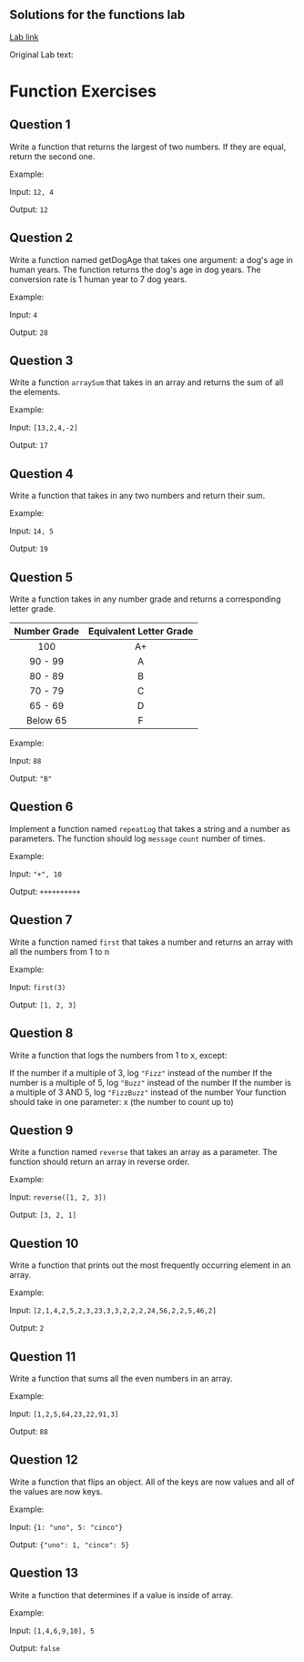 ## Solutions for the functions lab

[Lab link](https://github.com/joinpursuit/functions_and_scope_assignment)


Original Lab text:

# Function Exercises

## Question 1

Write a function that returns the largest of two numbers. If they are equal, return the second one.

Example:

Input: `12, 4`

Output: `12`

## Question 2

Write a function named getDogAge that takes one argument: a dog's age in human years. The function returns the dog's age in dog years. The conversion rate is 1 human year to 7 dog years.

Example:

Input: `4`

Output: `28`

## Question 3

Write a function `arraySum` that takes in an array and returns the sum of all the elements.

Example:

Input: `[13,2,4,-2]`

Output: `17`

## Question 4

Write a function that takes in any two numbers and return their sum.

Example:

Input: `14, 5`

Output: `19`

## Question 5

Write a function takes in any number grade and returns a corresponding letter grade.

| Number Grade | Equivalent Letter Grade |
| :--------: | :---------: |
| 100 | A+ |
| 90 - 99 | A |
| 80 - 89 | B |
| 70 - 79 | C |
| 65 - 69 | D |
| Below 65 | F |


Example:

Input: `88`

Output: `"B"`

## Question 6

Implement a function named `repeatLog` that takes a string and a number as parameters. The function should log `message` `count` number of times.

Example:

Input: `"+", 10`

Output: `++++++++++`


## Question 7

Write a function named `first` that takes a number and returns an array with all the numbers from 1 to n


Example:

Input: `first(3)`

Output: `[1, 2, 3]`


## Question 8

Write a function that logs the numbers from 1 to x, except:

If the number if a multiple of 3, log `"Fizz"` instead of the number
If the number is a multiple of 5, log `"Buzz"` instead of the number
If the number is a multiple of 3 AND 5, log `"FizzBuzz"` instead of the number
Your function should take in one parameter: x (the number to count up to)


## Question 9

Write a function named `reverse` that takes an array as a parameter. The function should return an array in reverse order.


Example:

Input: `reverse([1, 2, 3])`

Output: `[3, 2, 1]`


## Question 10

Write a function that prints out the most frequently occurring element in an array.

Example:

Input: `[2,1,4,2,5,2,3,23,3,3,2,2,2,24,56,2,2,5,46,2]`

Output: `2`



## Question 11

Write a function that sums all the even numbers in an array.

Example:

Input: `[1,2,5,64,23,22,91,3]`

Output: `88`


## Question 12

Write a function that flips an object.  All of the keys are now values and all of the values are now keys.

Example:

Input: `{1: "uno", 5: "cinco"}`

Output: `{"uno": 1, "cinco": 5}`


## Question 13

Write a function that determines if a value is inside of array.

Example:

Input: `[1,4,6,9,10], 5`

Output: `false`

 

